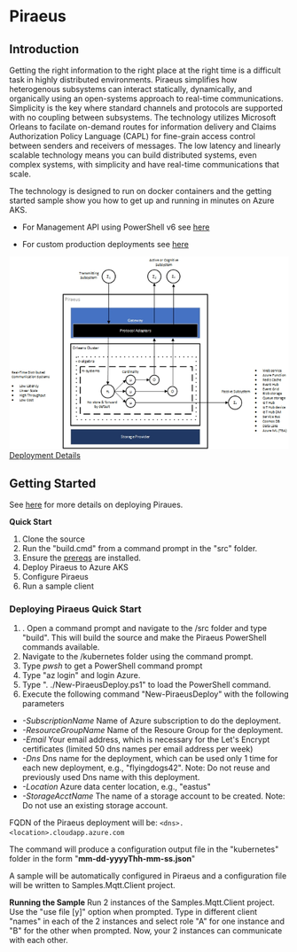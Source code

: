 


# Piraeus
## Introduction
Getting the right information to the right place at the right time is a difficult task in highly distributed environments.  Piraeus simplifies how heterogenous subsystems can interact statically, dynamically, and organically using an open-systems approach to real-time communications. Simplicity is the key where standard channels and protocols are supported with no coupling between subsystems.  The technology utilizes Microsoft Orleans to facilate on-demand routes for information delivery and Claims Authorization Policy Language (CAPL) for fine-grain access control between senders and receivers of messages.  The low latency and linearly scalable technology means you can build distributed systems, even complex systems, with simplicity and have real-time communications that scale.

The technology is designed to run on docker containers and the getting started sample show you how to get up and running in minutes on Azure AKS.

- For Management API using PowerShell v6 see [here](/docs/MgmtApi.md)

- For custom production deployments see [here](/docs/deployconfig.md)

![Architecture](/docs/arch.jpg)
[Deployment Details](/docs/deploydetail.md)
## Getting Started
See [here](/docs/deploy.md) for more details on deploying Piraues.

**Quick Start** 
 1. Clone the source
 2. Run the "build.cmd" from a command prompt in the "src" folder.
 3. Ensure the [prereqs](/docs/prereqs.md) are installed. 
 4. Deploy Piraeus to Azure AKS
 5. Configure Piraeus
 6. Run a sample client
 
 ### Deploying Piraeus Quick Start
 
 1. . Open a command prompt and navigate to the /src folder and type "build". This will build the source and make the Piraeus PowerShell commands available.
 2.  Navigate to the /kubernetes folder using the command prompt.
 3. Type *pwsh* to get a PowerShell command prompt 
 4. Type "az login" and login Azure.
 5. Type ". ./New-PiraeusDeploy.ps1" to load the PowerShell command.
 6. Execute the following command "New-PiraeusDeploy" with the following parameters
 -  *-SubscriptionName*  Name of Azure subscription to do the deployment.
 -  *-ResourceGroupName*  Name of the Resoure Group for the deployment.
 -  *-Email* Your email address, which is necessary for the Let's Encrypt certificates (limited 50 dns names per email address per week)
 -  *-Dns* Dns name for the deployment, which can be used only  1 time for each new deployment, e.g., "flyingdogs42".  Note:  Do not reuse and previously used Dns name with this deployment.
 -  *-Location* Azure data center location, e.g., "eastus"
 -  *-StorageAcctName* The name of a storage account to be created. Note: Do not use an existing storage account.

FQDN of the Piraeus deployment will be:
```<dns>.<location>.cloudapp.azure.com```

The command will produce a configuration output file in the "kubernetes" folder in the form "**mm-dd-yyyyThh-mm-ss.json**"

A sample will be automatically configured in Piraeus and a  configuration file will be written to Samples.Mqtt.Client project.  

**Running the Sample**
Run 2 instances of the Samples.Mqtt.Client project.  Use the "use file [y]" option when prompted.  Type in different client "names" in each of the 2 instances and select role "A" for one instance and "B" for the other when prompted.  Now, your 2 instances can communicate with each other.

